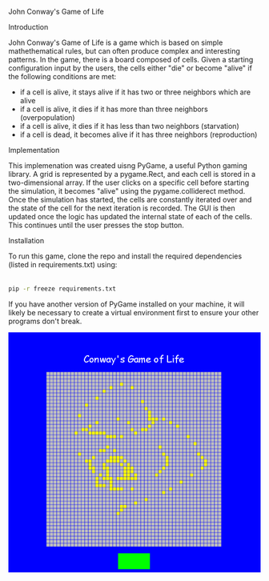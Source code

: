 John Conway's Game of Life 

Introduction 

John Conway's Game of Life is a game which is based on simple mathethematical rules, but can often produce complex and interesting patterns. In the game, there is a board composed of cells. Given a starting configuration input by the users, the cells either "die" or become "alive" if the following conditions are met: 

- if a cell is alive, it stays alive if it has two or three neighbors which are alive
- if a cell is alive, it dies if it has more than three neighbors (overpopulation) 
- if a cell is alive, it dies if it has less than two neighbors (starvation) 
- if a cell is dead, it becomes alive if it has three neighbors (reproduction) 

Implementation 

This implemenation was created uisng PyGame, a useful Python gaming library. A grid is represented by a pygame.Rect, and each cell is stored in a two-dimensional array. If the user clicks on a specific cell before starting the simulation, it becomes "alive" using the pygame.colliderect method. Once the simulation has started, the cells are constantly iterated over and the state of the cell for the next iteration is recorded. The GUI is then updated once the logic has updated the internal state of each of the cells. This continues until the user presses the stop button. 

Installation 

To run this game, clone the repo and install the required dependencies (listed in requirements.txt) using: 
``` bash 

pip -r freeze requirements.txt 

```

If you have another version of PyGame installed on your machine, it will likely be necessary to create a virtual environment first to ensure your other programs don't break. 

![](gol.gif)

